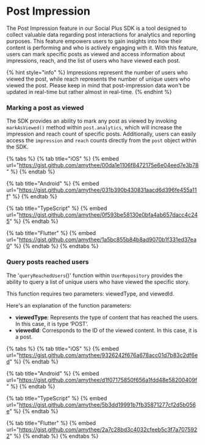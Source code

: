# Post Impression

The Post Impression feature in our Social Plus SDK is a tool designed to collect valuable data regarding post interactions for analytics and reporting purposes. This feature empowers users to gain insights into how their content is performing and who is actively engaging with it. With this feature, users can mark specific posts as viewed and access information about impressions, reach, and the list of users who have viewed each post.

{% hint style="info" %}
Impressions represent the number of users who viewed the post, while reach represents the number of unique users who viewed the post. Please keep in mind that post-impression data won't be updated in real-time but rather almost in real-time.
{% endhint %}

### Marking a post as viewed

The SDK provides an ability to mark any post as viewed by invoking `markAsViewed()` method within `post.analytics`, which will increase the impression and reach count of specific posts. Additionally, users can easily access the `impression` and `reach` counts directly from the `post` object within the SDK.

{% tabs %}
{% tab title="iOS" %}
{% embed url="https://gist.github.com/amythee/00da1e1106f8472175e6e04eed7e3b78" %}
{% endtab %}

{% tab title="Android" %}
{% embed url="https://gist.github.com/amythee/031b390b430831aacd6d396fe455a11f" %}
{% endtab %}

{% tab title="TypeScript" %}
{% embed url="https://gist.github.com/amythee/0f593be58130e0bfa4ab657dacc4c245" %}
{% endtab %}

{% tab title="Flutter" %}
{% embed url="https://gist.github.com/amythee/1a5bc855b84b8ad9070b1f331ed37ea0" %}
{% endtab %}
{% endtabs %}

### Query posts reached users

The '`queryReachedUsers`()' function within `UserRepository` provides the ability to query a list of unique users who have viewed the specific story.

This function requires two parameters: viewedType, and viewedId.

Here's an explanation of the function parameters:

* **viewedType**: Represents the type of content that has reached the users. In this case, it is type ‘POST’.
* **viewedId**: Corresponds to the ID of the viewed content. In this case, it is a post.

{% tabs %}
{% tab title="iOS" %}
{% embed url="https://gist.github.com/amythee/9326242f676a678acc01d7b83c2df6ed" %}
{% endtab %}

{% tab title="Android" %}
{% embed url="https://gist.github.com/amythee/d1f07175850f656a1fdd48e58200409f" %}
{% endtab %}

{% tab title="TypeScript" %}
{% embed url="https://gist.github.com/amythee/5b3dd19991b7fb35871277cf2d5b056e" %}
{% endtab %}

{% tab title="Flutter" %}
{% embed url="https://gist.github.com/amythee/2a7c28bd3c4032cfeeb5c3f7a7075922" %}
{% endtab %}
{% endtabs %}
